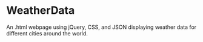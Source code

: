 # WeatherData
An .html webpage using jQuery, CSS, and JSON displaying weather data for different cities around the world.
